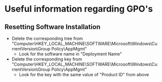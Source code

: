 # Useful information regarding GPO's

## Resetting Software Installation
 * Delete the corresponding tree from "Computer\HKEY_LOCAL_MACHINE\SOFTWARE\Microsoft\Windows\CurrentVersion\Group Policy\AppMgmt"
   * Look for the software name in "Deployment Name"
 * Delete the corresponding key from "Computer\HKEY_LOCAL_MACHINE\SOFTWARE\Microsoft\Windows\CurrentVersion\Group Policy\AppMgmt"
   * Look for the key with the same value of "Product ID" from above
